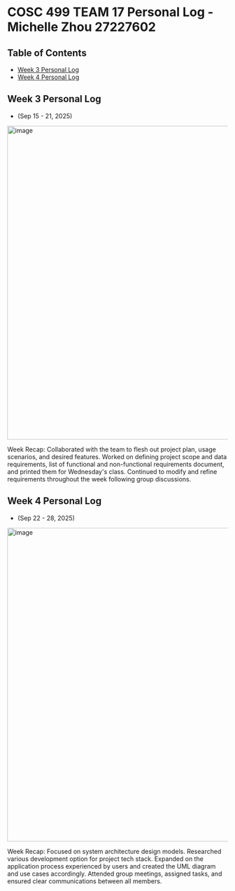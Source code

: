 # COSC 499 TEAM 17 Personal Log - Michelle Zhou 27227602

## Table of Contents

- [Week 3 Personal Log](#wekk-3-personal-log)
- [Week 4 Personal Log](#wekk-4-personal-log)

## Week 3 Personal Log

- (Sep 15 - 21, 2025)
  
<img width="1326" height="717" alt="image" src="https://github.com/user-attachments/assets/8cc396b5-06fb-48d6-9dc8-97adeb513648" />


Week Recap: Collaborated with the team to flesh out project plan, usage scenarios, and desired features. Worked on defining project scope and data requirements, list of functional and non-functional requirements document, and printed them for Wednesday's class. Continued to modify and refine requirements throughout the week following group discussions. 

## Week 4 Personal Log

- (Sep 22 - 28, 2025)

<img width="1326" height="717" alt="image" src="https://github.com/user-attachments/assets/47842e51-11a0-44d6-9d25-1dfe34a6cdb6" />


Week Recap: Focused on system architecture design models. Researched various development option for project tech stack. Expanded on the application process experienced by users and created the UML diagram and use cases accordingly. Attended group meetings, assigned tasks, and ensured clear communications between all members. 
